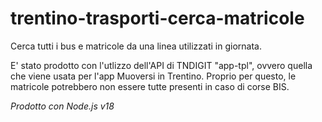 # trentino-trasporti-cerca-matricole
Cerca tutti i bus e matricole da una linea utilizzati in giornata.

E' stato prodotto con l'utlizzo dell'API di TNDIGIT "app-tpl", ovvero quella che viene usata per l'app Muoversi in Trentino. Proprio per questo, le matricole potrebbero non essere tutte presenti in caso di corse BIS. 

_Prodotto con Node.js v18_

